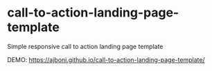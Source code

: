 # call-to-action-landing-page-template
Simple responsive call to action landing page template

DEMO:
https://ajboni.github.io/call-to-action-landing-page-template/
